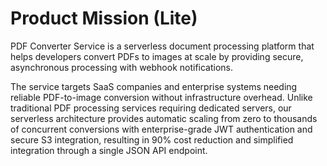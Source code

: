 # Product Mission (Lite)

PDF Converter Service is a serverless document processing platform that helps developers convert PDFs to images at scale by providing secure, asynchronous processing with webhook notifications.

The service targets SaaS companies and enterprise systems needing reliable PDF-to-image conversion without infrastructure overhead. Unlike traditional PDF processing services requiring dedicated servers, our serverless architecture provides automatic scaling from zero to thousands of concurrent conversions with enterprise-grade JWT authentication and secure S3 integration, resulting in 90% cost reduction and simplified integration through a single JSON API endpoint.
